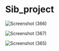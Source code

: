 # Sib_project

![Screenshot (366)](https://user-images.githubusercontent.com/67496319/126745414-0785986a-1ea6-404c-89e1-d1c576e9cec2.png)

![Screenshot (367)](https://user-images.githubusercontent.com/67496319/126745663-375c85b9-431f-4491-beec-1b61a8d1bc97.png)

![Screenshot (365)](https://user-images.githubusercontent.com/67496319/126745673-3c995a9f-0bf5-4e8f-88ae-533a2283772b.png)
